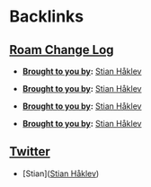 
# Backlinks
## [Roam Change Log](<Roam Change Log.md>)
- **[Brought to you by](<Brought to you by.md>):** [Stian Håklev](<Stian Håklev.md>)

- **[Brought to you by](<Brought to you by.md>):** [Stian Håklev](<Stian Håklev.md>)

- **[Brought to you by](<Brought to you by.md>):** [Stian Håklev](<Stian Håklev.md>)

- **[Brought to you by](<Brought to you by.md>):** [Stian Håklev](<Stian Håklev.md>)

## [Twitter](<Twitter.md>)
- [Stian]([Stian Håklev](<Stian Håklev.md>))

